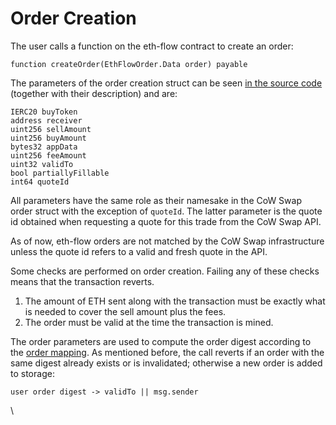 # Order Creation

The user calls a function on the eth-flow contract to create an order:

```
function createOrder(EthFlowOrder.Data order) payable
```

The parameters of the order creation struct can be seen [in the source code](https://github.com/cowprotocol/ethflowcontract/blob/v1.0.0/src/libraries/EthFlowOrder.sol#L19-L45) (together with their description) and are:

```
IERC20 buyToken
address receiver
uint256 sellAmount
uint256 buyAmount
bytes32 appData
uint256 feeAmount
uint32 validTo
bool partiallyFillable
int64 quoteId
```

All parameters have the same role as their namesake in the CoW Swap order struct with the exception of `quoteId`. The latter parameter is the quote id obtained when requesting a quote for this trade from the CoW Swap API.

As of now, eth-flow orders are not matched by the CoW Swap infrastructure unless the quote id refers to a valid and fresh quote in the API.

Some checks are performed on order creation. Failing any of these checks means that the transaction reverts.

1. The amount of ETH sent along with the transaction must be exactly what is needed to cover the sell amount plus the fees.
2. The order must be valid at the time the transaction is mined.

The order parameters are used to compute the order digest according to the [order mapping](user-and-eth-flow-contract-orders.md). As mentioned before, the call reverts if an order with the same digest already exists or is invalidated; otherwise a new order is added to storage:

```
user order digest -> validTo || msg.sender
```

\
